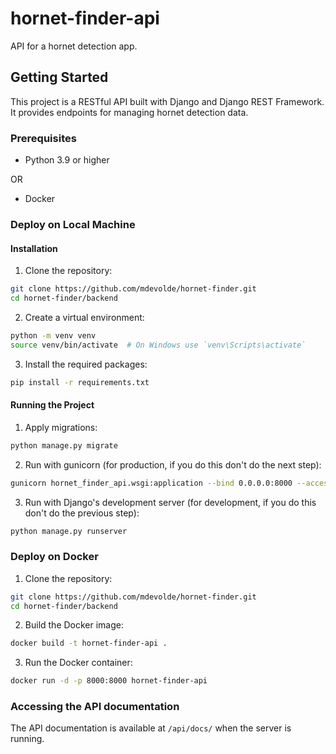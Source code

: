 # hornet-finder-api
API for a hornet detection app.

## Getting Started
This project is a RESTful API built with Django and Django REST Framework. It provides endpoints for managing hornet detection data.

### Prerequisites
- Python 3.9 or higher

OR

- Docker

### Deploy on Local Machine

#### Installation

1. Clone the repository:
```bash
git clone https://github.com/mdevolde/hornet-finder.git
cd hornet-finder/backend
```

2. Create a virtual environment:
```bash
python -m venv venv
source venv/bin/activate  # On Windows use `venv\Scripts\activate`
```

3. Install the required packages:
```bash
pip install -r requirements.txt
```

#### Running the Project

1. Apply migrations:
```bash
python manage.py migrate
```

2. Run with gunicorn (for production, if you do this don't do the next step):
```bash
gunicorn hornet_finder_api.wsgi:application --bind 0.0.0.0:8000 --access-logfile -
```

3. Run with Django's development server (for development, if you do this don't do the previous step):
```bash
python manage.py runserver
```

### Deploy on Docker

1. Clone the repository:
```bash
git clone https://github.com/mdevolde/hornet-finder.git
cd hornet-finder/backend
```

2. Build the Docker image:
```bash
docker build -t hornet-finder-api .
```

3. Run the Docker container:
```bash
docker run -d -p 8000:8000 hornet-finder-api
```

### Accessing the API documentation
The API documentation is available at `/api/docs/` when the server is running.
